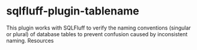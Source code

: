 # sqlfluff-plugin-tablename
This plugin works with SQLFluff to verify the naming conventions (singular or plural) of database tables to prevent confusion caused by inconsistent naming.  Resources
